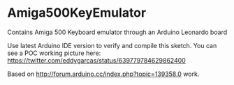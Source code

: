 # Amiga500KeyEmulator
Contains Amiga 500 Keyboard emulator through an Arduino Leonardo board

Use latest Arduino IDE version to verify and compile this sketch.
You can see a POC working picture here: https://twitter.com/eddygarcas/status/639779784629862400

Based on http://forum.arduino.cc/index.php?topic=139358.0 work.
